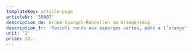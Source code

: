 ```yaml
---
templateKey: article-page
articleNr: '50007'
description_de: Grüne Spargel-Rondellen im Orangenteig
description_fr: 'Ravioli ronds aux asperges vertes, pâte à l’orange'
unit: '2'
price: 22.--
---
```


